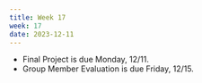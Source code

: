 ```yaml
---
title: Week 17
week: 17
date: 2023-12-11
---
```


- Final Project is due Monday, 12/11.
- Group Member Evaluation is due Friday, 12/15.